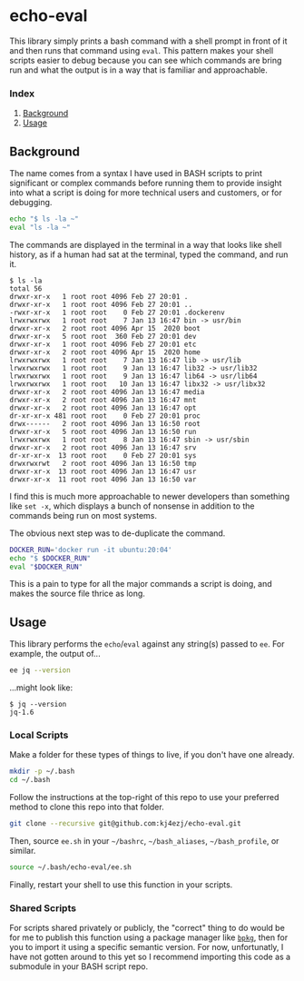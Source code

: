 # echo-eval
This library simply prints a bash command with a shell prompt in front of it and then runs that command using `eval`. This pattern makes your shell scripts easier to debug because you can see which commands are bring run and what the output is in a way that is familiar and approachable.

### Index
1. [Background](README.md#background)
1. [Usage](README.md#usage)

## Background
The name comes from a syntax I have used in BASH scripts to print significant or complex commands before running them to provide insight into what a script is doing for more technical users and customers, or for debugging.
```bash
echo "$ ls -la ~"
eval "ls -la ~"
```
The commands are displayed in the terminal in a way that looks like shell history, as if a human had sat at the terminal, typed the command, and run it.
```
$ ls -la
total 56
drwxr-xr-x   1 root root 4096 Feb 27 20:01 .
drwxr-xr-x   1 root root 4096 Feb 27 20:01 ..
-rwxr-xr-x   1 root root    0 Feb 27 20:01 .dockerenv
lrwxrwxrwx   1 root root    7 Jan 13 16:47 bin -> usr/bin
drwxr-xr-x   2 root root 4096 Apr 15  2020 boot
drwxr-xr-x   5 root root  360 Feb 27 20:01 dev
drwxr-xr-x   1 root root 4096 Feb 27 20:01 etc
drwxr-xr-x   2 root root 4096 Apr 15  2020 home
lrwxrwxrwx   1 root root    7 Jan 13 16:47 lib -> usr/lib
lrwxrwxrwx   1 root root    9 Jan 13 16:47 lib32 -> usr/lib32
lrwxrwxrwx   1 root root    9 Jan 13 16:47 lib64 -> usr/lib64
lrwxrwxrwx   1 root root   10 Jan 13 16:47 libx32 -> usr/libx32
drwxr-xr-x   2 root root 4096 Jan 13 16:47 media
drwxr-xr-x   2 root root 4096 Jan 13 16:47 mnt
drwxr-xr-x   2 root root 4096 Jan 13 16:47 opt
dr-xr-xr-x 481 root root    0 Feb 27 20:01 proc
drwx------   2 root root 4096 Jan 13 16:50 root
drwxr-xr-x   5 root root 4096 Jan 13 16:50 run
lrwxrwxrwx   1 root root    8 Jan 13 16:47 sbin -> usr/sbin
drwxr-xr-x   2 root root 4096 Jan 13 16:47 srv
dr-xr-xr-x  13 root root    0 Feb 27 20:01 sys
drwxrwxrwt   2 root root 4096 Jan 13 16:50 tmp
drwxr-xr-x  13 root root 4096 Jan 13 16:47 usr
drwxr-xr-x  11 root root 4096 Jan 13 16:50 var
```
I find this is much more approachable to newer developers than something like `set -x`, which displays a bunch of nonsense in addition to the commands being run on most systems.

The obvious next step was to de-duplicate the command.
```bash
DOCKER_RUN='docker run -it ubuntu:20:04'
echo "$ $DOCKER_RUN"
eval "$DOCKER_RUN"
```
This is a pain to type for all the major commands a script is doing, and makes the source file thrice as long.

## Usage
This library performs the `echo`/`eval` against any string(s) passed to `ee`. For example, the output of...
```bash
ee jq --version
```
...might look like:
```
$ jq --version
jq-1.6
```

### Local Scripts
Make a folder for these types of things to live, if you don't have one already.
```bash
mkdir -p ~/.bash
cd ~/.bash
```
Follow the instructions at the top-right of this repo to use your preferred method to clone this repo into that folder.
```bash
git clone --recursive git@github.com:kj4ezj/echo-eval.git
```
Then, source `ee.sh` in your `~/bashrc`, `~/bash_aliases`, `~/bash_profile`, or similar.
```bash
source ~/.bash/echo-eval/ee.sh
```
Finally, restart your shell to use this function in your scripts.

### Shared Scripts
For scripts shared privately or publicly, the "correct" thing to do would be for me to publish this function using a package manager like [`bpkg`](https://github.com/bpkg/bpkg), then for you to import it using a specific semantic version. For now, unfortunatly, I have not gotten around to this yet so I recommend importing this code as a submodule in your BASH script repo.
